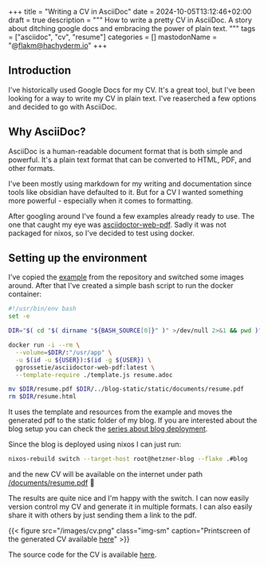 +++ 
title =  "Writing a CV in AsciiDoc"
date = 2024-10-05T13:12:46+02:00
draft = true
description = """
How to write a pretty CV in AsciiDoc. A story about ditching google docs and embracing the power of plain text.
"""
tags = ["asciidoc", "cv", "resume"]
categories = []
mastodonName = "@flakm@hachyderm.io"
+++


## Introduction

I've historically used Google Docs for my CV. It's a great tool, but I've been looking for a way to write my CV in plain text. I've reaserched a few options and decided to go with AsciiDoc. 

## Why AsciiDoc?

AsciiDoc is a human-readable document format that is both simple and powerful. It's a plain text format that can be converted to HTML, PDF, and other formats.

I've been mostly using markdown for my writing and documentation since tools like obsidian have defaulted to it. But for a CV I wanted something more powerful - especially when it comes to formatting.

After googling around I've found a few examples already ready to use. The one that caught my eye was [asciidoctor-web-pdf](https://github.com/ggrossetie/asciidoctor-web-pdf). Sadly it was not packaged for nixos, so I've decided to test using docker.

## Setting up the environment

I've copied the [example](https://github.com/ggrossetie/asciidoctor-web-pdf/tree/main/examples/resume) from the repository and switched some images around.
After that I've created a simple bash script to run the docker container:

```bash
#!/usr/bin/env bash
set -e

DIR="$( cd "$( dirname "${BASH_SOURCE[0]}" )" >/dev/null 2>&1 && pwd )"

docker run -i --rm \
  --volume=$DIR/:"/usr/app" \
  -u $(id -u ${USER}):$(id -g ${USER}) \
  ggrossetie/asciidoctor-web-pdf:latest \
  --template-require ./template.js resume.adoc

mv $DIR/resume.pdf $DIR/../blog-static/static/documents/resume.pdf
rm $DIR/resume.html
```

It uses the template and resources from the example and moves the generated pdf to the static folder of my blog.
If you are interested about the blog setup you can check the [series about blog deployment](/series/simple-personal-blog/).


Since the blog is deployed using nixos I can just run:

```bash
nixos-rebuild switch --target-host root@hetzner-blog --flake .#blog
```

and the new CV will be available on the internet under path [/documents/resume.pdf](/documents/resume.pdf) 🎉

The results are quite nice and I'm happy with the switch. I can now easily version control my CV and generate it in multiple formats.
I can also easily share it with others by just sending them a link to the pdf.

{{< figure src="/images/cv.png" class="img-sm" caption="Printscreen of the generated CV available [here](/documents/resume.pdf)" >}}


The source code for the CV is available [here]().

